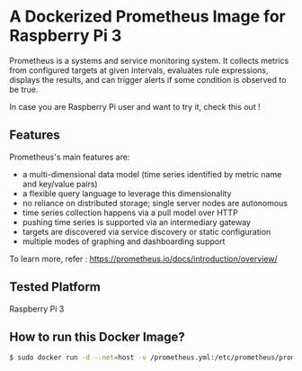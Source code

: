 # A Dockerized Prometheus Image for Raspberry Pi 3

Prometheus is a systems and service monitoring system. It collects metrics from configured targets at given intervals, evaluates rule expressions, displays the results, and can trigger alerts if some condition is observed to be true.

In case you are Raspberry Pi user and want to try it, check this out !

Features
-------------

Prometheus's main features are:

   -  a multi-dimensional data model (time series identified by metric name and key/value pairs)
   - a flexible query language to leverage this dimensionality
   - no reliance on distributed storage; single server nodes are autonomous
   - time series collection happens via a pull model over HTTP
   - pushing time series is supported via an intermediary gateway
   - targets are discovered via service discovery or static configuration
   - multiple modes of graphing and dashboarding support

To learn more, refer : https://prometheus.io/docs/introduction/overview/

Tested Platform
--------------------

Raspberry Pi 3


How to run this Docker Image?
----------------------------------------

```sh
$ sudo docker run -d --net=host -v /prometheus.yml:/etc/prometheus/prometheus.yml  ajeetraina/prometheus-armv7
```
